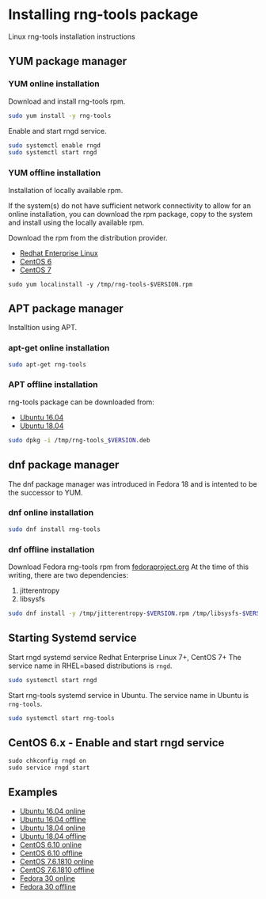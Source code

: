 # Installing rng-tools package
Linux rng-tools installation instructions

## YUM package manager

### YUM online installation

Download and install rng-tools rpm.

```bash
sudo yum install -y rng-tools
```

Enable and start rngd service.

```bash
sudo systemctl enable rngd
sudo systemctl start rngd
```

### YUM offline installation

Installation of locally available rpm.

If the system(s) do not have sufficient network connectivity to allow for an online installation, you can download the rpm package, copy to the system and install using the locally available rpm.

Download the rpm from the distribution provider.

* [Redhat Enterprise Linux](https://access.redhat.com/solutions/6996)
* [CentOS 6](http://mirror.centos.org/centos/6/os/x86_64/Packages/)
* [CentOS 7](http://mirror.centos.org/centos/7/os/x86_64/Packages/)

```
sudo yum localinstall -y /tmp/rng-tools-$VERSION.rpm
```

## APT package manager

Installtion using APT.

### apt-get online installation

```bash
sudo apt-get rng-tools
```

### APT offline installation


rng-tools package can be downloaded from:
* [Ubuntu 16.04](https://packages.ubuntu.com/xenial/rng-tools)
* [Ubuntu 18.04](https://packages.ubuntu.com/bionic/rng-tools)

```bash
sudo dpkg -i /tmp/rng-tools_$VERSION.deb
```

## dnf package manager

The dnf package manager was introduced in Fedora 18 and is intented to be the successor to YUM.

### dnf online installation

```bash
sudo dnf install rng-tools
```

### dnf offline installation

Download Fedora rng-tools rpm from [fedoraproject.org](https://apps.fedoraproject.org/packages/rng-tools)
At the time of this writing, there are two dependencies:
1. jitterentropy
2. libsysfs

```bash
sudo dnf install -y /tmp/jitterentropy-$VERSION.rpm /tmp/libsysfs-$VERSION.rpm /tmp/rng-tools-$VERSION.rpm
```

## Starting Systemd service

Start rngd systemd service Redhat Enterprise Linux 7+, CentOS 7+
The service name in RHEL=based distributions is `rngd`.
```bash
sudo systemctl start rngd
```

Start rng-tools systemd service in Ubuntu.
The service name in Ubuntu is `rng-tools`.
```bash
sudo systemctl start rng-tools
```

## CentOS 6.x - Enable and start rngd service

```
sudo chkconfig rngd on
sudo service rngd start
```

## Examples

* [Ubuntu 16.04 online](examples/Ubuntu-16-apt-get.log)
* [Ubuntu 16.04 offline](examples/Ubuntu-16-dpkg.log)
* [Ubuntu 18.04 online](examples/Ubuntu-18-apt-get.log)
* [Ubuntu 18.04 offline](examples/Ubuntu-18-dpkg.log)
* [CentOS 6.10 online](examples/CentOS-6.10-yum.log)
* [CentOS 6.10 offline](examples/CentOS-6.10-yum-localinstall.log)
* [CentOS 7.6.1810 online](examples/CentOS-7.6.1810-yum.log)
* [CentOS 7.6.1810 offline](examples/CentOS-7.6.1810-yum-localinstall.log)
* [Fedora 30 online](examples/Fedora-30-dnf.log)
* [Fedora 30 offline](examples/Fedora-30-dnf-offline.log)
